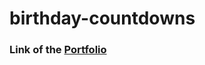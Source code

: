 # birthday-countdowns

### Link of the [Portfolio](https://mridul2820.github.io/birthday-countdowns/)

